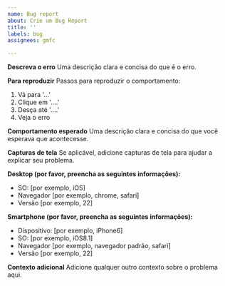 ```yaml
---
name: Bug report
about: Crie um Bug Report
title: ''
labels: bug
assignees: gmfc

---
```


**Descreva o erro**
Uma descrição clara e concisa do que é o erro.

**Para reproduzir**
Passos para reproduzir o comportamento:
1. Vá para '...'
2. Clique em '....'
3. Desça até '....'
4. Veja o erro

**Comportamento esperado**
Uma descrição clara e concisa do que você esperava que acontecesse.

**Capturas de tela**
Se aplicável, adicione capturas de tela para ajudar a explicar seu problema.

**Desktop (por favor, preencha as seguintes informações):**
 - SO: [por exemplo, iOS]
 - Navegador [por exemplo, chrome, safari]
 - Versão [por exemplo, 22]

**Smartphone (por favor, preencha as seguintes informações):**
 - Dispositivo: [por exemplo, iPhone6]
 - SO: [por exemplo, iOS8.1]
 - Navegador [por exemplo, navegador padrão, safari]
 - Versão [por exemplo, 22]

**Contexto adicional**
Adicione qualquer outro contexto sobre o problema aqui.
